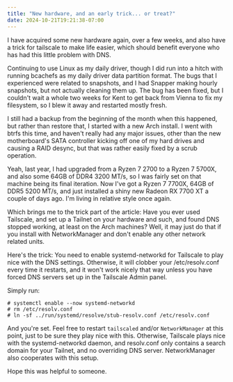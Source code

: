 ```yaml
---
title: "New hardware, and an early trick... or treat?"
date: 2024-10-21T19:21:38-07:00
---
```


I have acquired some new hardware again, over a few weeks, and also have a trick for tailscale to make life easier, which should benefit everyone who has had this little problem with DNS.

<!-- more -->

Continuing to use Linux as my daily driver, though I did run into a hitch with running bcachefs as my daily driver data partition format. The bugs that I experienced were related to snapshots, and I had Snapper making hourly snapshots, but not actually cleaning them up. The bug has been fixed, but I couldn't wait a whole two weeks for Kent to get back from Vienna to fix my filesystem, so I blew it away and restarted mostly fresh.

I still had a backup from the beginning of the month when this happened, but rather than restore that, I started with a new Arch install. I went with btrfs this time, and haven't really had any major issues, other than the new motherboard's SATA controller kicking off one of my hard drives and causing a RAID desync, but that was rather easily fixed by a scrub operation.

Yeah, last year, I had upgraded from a Ryzen 7 2700 to a Ryzen 7 5700X, and also some 64GB of DDR4 3200 MT/s, so I was fairly set on that machine being its final iteration. Now I've got a Ryzen 7 7700X, 64GB of DDR5 5200 MT/s, and just installed a shiny new Radeon RX 7700 XT a couple of days ago. I'm living in relative style once again.

Which brings me to the trick part of the article: Have you ever used Tailscale, and set up a Tailnet on your hardware and such, and found DNS stopped working, at least on the Arch machines? Well, it may just do that if you install with NetworkManager and don't enable any other network related units.

Here's the trick: You need to enable systemd-networkd for Tailscale to play nice with the DNS settings. Otherwise, it will clobber your /etc/resolv.conf every time it restarts, and it won't work nicely that way unless you have forced DNS servers set up in the Tailscale Admin panel.

Simply run:

```
# systemctl enable --now systemd-networkd
# rm /etc/resolv.conf
# ln -sf ../run/systemd/resolve/stub-resolv.conf /etc/resolv.conf
```

And you're set. Feel free to restart `tailscaled` and/or `NetworkManager` at this point, just to be sure they play nice with this. Otherwise, Tailscale plays nice with the systemd-networkd daemon, and resolv.conf only contains a search domain for your Tailnet, and no overriding DNS server. NetworkManager also cooperates with this setup.

Hope this was helpful to someone.